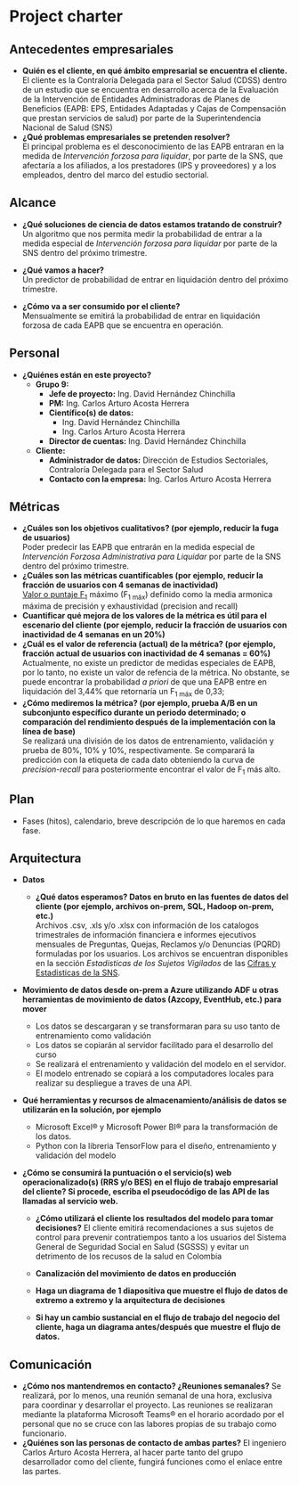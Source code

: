 # Project charter

## Antecedentes empresariales

* **Quién es el cliente, en qué ámbito empresarial se encuentra el cliente.**  
El cliente es la Contraloría Delegada para el Sector Salud (CDSS) dentro de un estudio que se encuentra en desarrollo acerca de la Evaluación de la Intervención de Entidades Administradoras de Planes de Beneficios (EAPB: EPS, Entidades Adaptadas y Cajas de Compensación que prestan servicios de salud) por parte de la Superintendencia Nacional de Salud (SNS)
* **¿Qué problemas empresariales se pretenden resolver?**  
El principal problema es el desconocimiento de las EAPB entraran en la medida de *Intervención forzosa para liquidar*, por parte de la SNS, que afectaría a los afiliados, a los prestadores (IPS y proveedores) y a los empleados, dentro del marco del estudio sectorial.

## Alcance
* **¿Qué soluciones de ciencia de datos estamos tratando de construir?**  
Un algoritmo que nos permita medir la probabilidad de entrar a la medida especial de *Intervención forzosa para liquidar* por parte de la SNS dentro del próximo trimestre.

* **¿Qué vamos a hacer?**  
Un predictor de probabilidad de entrar en liquidación dentro del próximo trimestre.

* **¿Cómo va a ser consumido por el cliente?**  
Mensualmente se emitirá la probabilidad de entrar en liquidación forzosa de cada EAPB que se encuentra en operación.

## Personal
* **¿Quiénes están en este proyecto?**
	* **Grupo 9:**
		* **Jefe de proyecto:** Ing. David Hernández Chinchilla
		* **PM:** Ing. Carlos Arturo Acosta Herrera
		* **Científico(s) de datos:**
			* Ing. David Hernández Chinchilla
			* Ing. Carlos Arturo Acosta Herrera
		* **Director de cuentas:** Ing. David Hernández Chinchilla
	* **Cliente:**
		* **Administrador de datos:** Dirección de Estudios Sectoriales, Contraloría Delegada para el Sector Salud
		* **Contacto con la empresa:** Ing. Carlos Arturo Acosta Herrera
	
## Métricas
* **¿Cuáles son los objetivos cualitativos? (por ejemplo, reducir la fuga de usuarios)**  
Poder predecir las EAPB que entrarán en la medida especial de *Intervención Forzosa Administrativa para Liquidar* por parte de la SNS dentro del próximo trimestre.
* **¿Cuáles son las métricas cuantificables (por ejemplo, reducir la fracción de usuarios con 4 semanas de inactividad)**    
[Valor o puntaje F<sub>1</sub>](https://es.wikipedia.org/wiki/Valor-F "Wikipedia:Valor F") máximo (F<sub>1 máx</sub>) definido como la media armonica máxima de precisión y exhaustividad (precision and recall)
* **Cuantificar qué mejora de los valores de la métrica es útil para el escenario del cliente (por ejemplo, reducir la fracción de usuarios con inactividad de 4 semanas en un 20%)**  
* **¿Cuál es el valor de referencia (actual) de la métrica? (por ejemplo, fracción actual de usuarios con inactividad de 4 semanas = 60%)**  
Actualmente, no existe un predictor de medidas especiales de EAPB, por lo tanto, no existe un valor de refencia de la métrica. No obstante, se puede encontrar la probabilidad *a priori* de que una EAPB entre en liquidación del 3,44% que retornaría un F<sub>1 máx</sub> de 0,33;
* **¿Cómo mediremos la métrica? (por ejemplo, prueba A/B en un subconjunto específico durante un periodo determinado; o comparación del rendimiento después de la implementación con la línea de base)**  
Se realizará una división de los datos de entrenamiento, validación y prueba de 80%, 10% y 10%, respectivamente. Se comparará la predicción con la etiqueta de cada dato obteniendo la curva de *precision-recall* para posteriormente encontrar el valor de F<sub>1</sub> más alto.
## Plan
* Fases (hitos), calendario, breve descripción de lo que haremos en cada fase.

## Arquitectura
* **Datos**
	* **¿Qué datos esperamos? Datos en bruto en las fuentes de datos del cliente (por ejemplo, archivos on-prem, SQL, Hadoop on-prem, etc.)**  
	Archivos .csv, .xls y/o .xlsx con información de los catalogos trimestrales de información financiera e informes ejecutivos mensuales de Preguntas, Quejas, Reclamos y/o 	Denuncias (PQRD) formuladas por los usuarios. Los archivos se encuentran disponibles en la sección *Estadisticas de los Sujetos Vigilados* de las [Cifras y Estadisticas de la SNS](https://www.supersalud.gov.co/es-co/nuestra-entidad/cifras-y-estadisticas "Supersalud: Cifras y Estadisticas").
* **Movimiento de datos desde on-prem a Azure utilizando ADF u otras herramientas de movimiento de datos (Azcopy, EventHub, etc.) para mover**
  * Los datos se descargaran y se transformaran para su uso tanto de entrenamiento como validación
  * Los datos se copiarán al servidor facilitado para el desarrollo del curso
  * Se realizará el entrenamiento y validación del modelo en el servidor. 
  * El modelo entrenado se copiará a los computadores locales para realizar su despliegue a traves de una API.

* **Qué herramientas y recursos de almacenamiento/análisis de datos se utilizarán en la solución, por ejemplo**
  * Microsoft Excel® y Microsoft Power BI® para la transformación de los datos.
  * Python con la libreria TensorFlow para el diseño, entrenamiento y validación del modelo
* **¿Cómo se consumirá la puntuación o el servicio(s) web operacionalizado(s) (RRS y/o BES) en el flujo de trabajo empresarial del cliente? Si procede, escriba el pseudocódigo de las API de las llamadas al servicio web.**
  * **¿Cómo utilizará el cliente los resultados del modelo para tomar decisiones?**
  	El cliente emitirá recomendaciones a sus sujetos de control para prevenir contratiempos tanto a los usuarios del Sistema General de Seguridad Social en Salud (SGSSS) y evitar un detrimento de los recusos de la salud en Colombia
  * **Canalización del movimiento de datos en producción**
  	
  * **Haga un diagrama de 1 diapositiva que muestre el flujo de datos de extremo a extremo y la arquitectura de decisiones**
  
  * **Si hay un cambio sustancial en el flujo de trabajo del negocio del cliente, haga un diagrama antes/después que muestre el flujo de datos.**

## Comunicación
* **¿Cómo nos mantendremos en contacto? ¿Reuniones semanales?**
Se realizará, por lo menos, una reunión semanal de una hora, exclusiva para coordinar y desarrollar el proyecto. Las reuniones se realizaran mediante la plataforma Microsoft Teams® en el horario acordado por el personal que no se cruce con las labores propias de su trabajo como funcionario.
* **¿Quiénes son las personas de contacto de ambas partes?**
El ingeniero Carlos Arturo Acosta Herrera, al hacer parte tanto del grupo desarrollador como del cliente, fungirá funciones como el enlace entre las partes.

